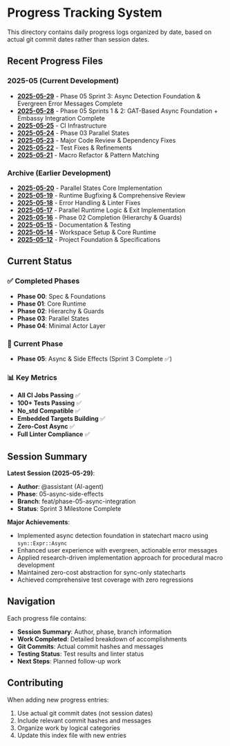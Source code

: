 # Progress Tracking System

This directory contains daily progress logs organized by date, based on actual git commit dates rather than session dates.

## Recent Progress Files

### 2025-05 (Current Development)
- [**2025-05-29**](./2025-05-29.md) - Phase 05 Sprint 3: Async Detection Foundation & Evergreen Error Messages Complete
- [**2025-05-28**](./2025-05-28.md) - Phase 05 Sprints 1 & 2: GAT-Based Async Foundation + Embassy Integration Complete
- [**2025-05-25**](./2025-05-25.md) - CI Infrastructure
- [**2025-05-24**](./2025-05-24.md) - Phase 03 Parallel States
- [**2025-05-23**](./2025-05-23.md) - Major Code Review & Dependency Fixes
- [**2025-05-22**](./2025-05-22.md) - Test Fixes & Refinements
- [**2025-05-21**](./2025-05-21.md) - Macro Refactor & Pattern Matching

### Archive (Earlier Development)
- [**2025-05-20**](./2025-05-20.md) - Parallel States Core Implementation
- [**2025-05-19**](./2025-05-19.md) - Runtime Bugfixing & Comprehensive Review
- [**2025-05-18**](./2025-05-18.md) - Error Handling & Linter Fixes
- [**2025-05-17**](./2025-05-17.md) - Parallel Runtime Logic & Exit Implementation
- [**2025-05-16**](./2025-05-16.md) - Phase 02 Completion (Hierarchy & Guards)
- [**2025-05-15**](./2025-05-15.md) - Documentation & Testing
- [**2025-05-14**](./2025-05-14.md) - Workspace Setup & Core Runtime
- [**2025-05-12**](./2025-05-12.md) - Project Foundation & Specifications

## Current Status

### ✅ Completed Phases
- **Phase 00**: Spec & Foundations
- **Phase 01**: Core Runtime  
- **Phase 02**: Hierarchy & Guards
- **Phase 03**: Parallel States
- **Phase 04**: Minimal Actor Layer

### 🚧 Current Phase
- **Phase 05**: Async & Side Effects (Sprint 3 Complete ✅)

### 📊 Key Metrics
- **All CI Jobs Passing** ✅
- **100+ Tests Passing** ✅
- **No_std Compatible** ✅
- **Embedded Targets Building** ✅
- **Zero-Cost Async** ✅
- **Full Linter Compliance** ✅

## Session Summary

**Latest Session (2025-05-29)**:
- **Author**: @assistant (AI-agent)
- **Phase**: 05-async-side-effects
- **Branch**: feat/phase-05-async-integration
- **Status**: Sprint 3 Milestone Complete

**Major Achievements**:
- Implemented async detection foundation in statechart macro using `syn::Expr::Async`
- Enhanced user experience with evergreen, actionable error messages
- Applied research-driven implementation approach for procedural macro development
- Maintained zero-cost abstraction for sync-only statecharts
- Achieved comprehensive test coverage with zero regressions

## Navigation

Each progress file contains:
- **Session Summary**: Author, phase, branch information
- **Work Completed**: Detailed breakdown of accomplishments
- **Git Commits**: Actual commit hashes and messages
- **Testing Status**: Test results and linter status
- **Next Steps**: Planned follow-up work

## Contributing

When adding new progress entries:
1. Use actual git commit dates (not session dates)
2. Include relevant commit hashes and messages
3. Organize work by logical categories
4. Update this index file with new entries 